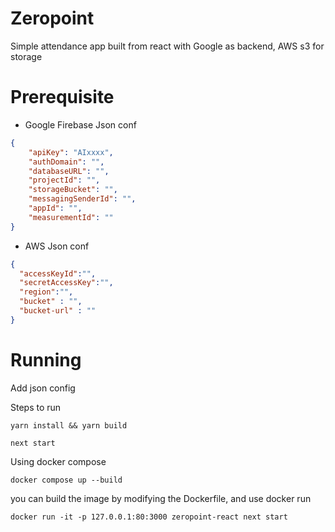 # Zeropoint

Simple attendance app built from react with Google as backend, AWS s3 for storage

# Prerequisite

- Google Firebase Json conf

```json
{
    "apiKey": "AIxxxx",
    "authDomain": "",
    "databaseURL": "",
    "projectId": "",
    "storageBucket": "",
    "messagingSenderId": "",
    "appId": "",
    "measurementId": ""
}
```

- AWS Json conf

```json
{
  "accessKeyId":"",
  "secretAccessKey":"",
  "region":"",
  "bucket" : "",
  "bucket-url" : ""
}
```

# Running



Add json config 


Steps to run

`yarn install && yarn build`

`next start`

Using docker compose

`docker compose up --build`

you can build the image by modifying the Dockerfile, and use docker run

`docker run -it -p 127.0.0.1:80:3000 zeropoint-react next start`